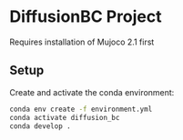 # DiffusionBC Project

Requires installation of Mujoco 2.1 first

## Setup

Create and activate the conda environment:

```bash
conda env create -f environment.yml
conda activate diffusion_bc
conda develop .
```